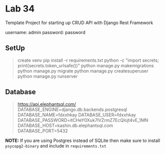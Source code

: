 # Lab 34

Template Project for starting up CRUD API with Django Rest Framework

username: admin
password: password

## SetUp

> create venv
> pip install -r requirements.txt
> python -c "import secrets; print(secrets.token_urlsafe())"
> python manage.py makemigrations
> python manage.py migrate
> python manage.py createsuperuser
> python manage.py runserver

## Database

> https://api.elephantsql.com/
DATABASE_ENGINE=django.db.backends.postgresql
DATABASE_NAME=fdxxhkay
DATABASE_USER=fdxxhkay
DATABASE_PASSWORD=itCHeY0Xuk7lVZrmZ7EcQlojt4vE_1MN
DATABASE_HOST=kashin.db.elephantsql.com
DATABASE_PORT=5432

**NOTE:** If you are using Postgres instead of SQLite then make sure to install `psycopg2-binary` and include in `requirements.txt`
